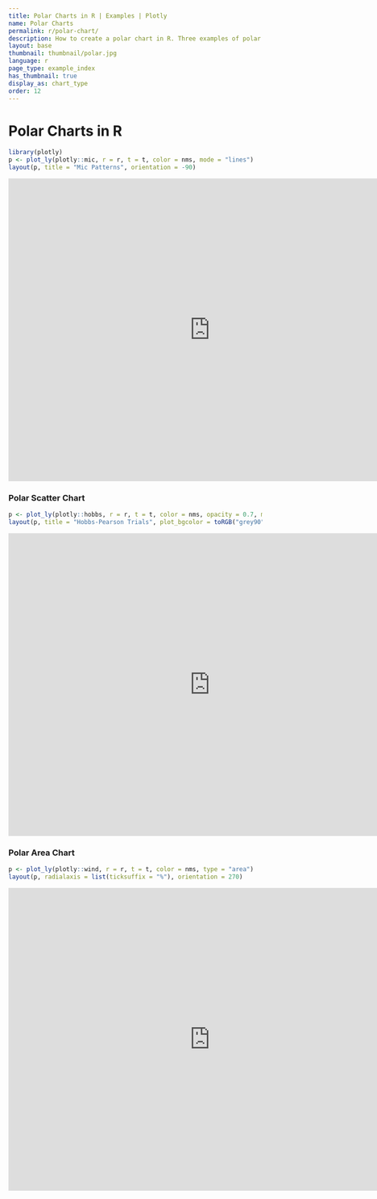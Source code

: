 ```yaml
---
title: Polar Charts in R | Examples | Plotly
name: Polar Charts
permalink: r/polar-chart/
description: How to create a polar chart in R. Three examples of polar line, polar scatter, and polar area chart.
layout: base
thumbnail: thumbnail/polar.jpg
language: r
page_type: example_index
has_thumbnail: true
display_as: chart_type
order: 12
---
```




# Polar Charts in R


```r
library(plotly)
p <- plot_ly(plotly::mic, r = r, t = t, color = nms, mode = "lines")
layout(p, title = "Mic Patterns", orientation = -90)
```

<iframe height="600" id="igraph" scrolling="no" seamless="seamless" src="https://plot.ly/~RPlotBot/309" width="800" frameBorder="0"></iframe>

### Polar Scatter Chart

```r
p <- plot_ly(plotly::hobbs, r = r, t = t, color = nms, opacity = 0.7, mode = "markers")
layout(p, title = "Hobbs-Pearson Trials", plot_bgcolor = toRGB("grey90"))
```

<iframe height="600" id="igraph" scrolling="no" seamless="seamless" src="https://plot.ly/~RPlotBot/311" width="800" frameBorder="0"></iframe>

### Polar Area Chart

```r
p <- plot_ly(plotly::wind, r = r, t = t, color = nms, type = "area")
layout(p, radialaxis = list(ticksuffix = "%"), orientation = 270)
```

<iframe height="600" id="igraph" scrolling="no" seamless="seamless" src="https://plot.ly/~RPlotBot/313" width="800" frameBorder="0"></iframe>
